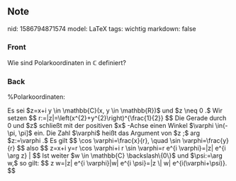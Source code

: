 ## Note
nid: 1586794871574
model: LaTeX
tags: wichtig
markdown: false

### Front
Wie sind Polarkoordinaten in $\mathbb{C}$ definiert?

### Back
%Polarkoordinaten:
<div>
  Es sei $z=x+i y \in \mathbb{C}(x, y \in \mathbb{R})$ und $z \neq
  0 .$ Wir setzen $$ r:=|z|=\left(x^{2}+y^{2}\right)^{\frac{1}{2}}
  $$ Die Gerade durch 0 und $z$ schließt mit der positiven $x$
  -Achse einen Winkel $\varphi \in(-\pi, \pi]$ ein. Die Zahl
  $\varphi$ heißt das Argument von $z ;$ arg $z:=\varphi .$ Es gilt
  $$ \cos \varphi=\frac{x}{r}, \quad \sin \varphi=\frac{y}{r} $$
  also $$ z=x+i y=r \cos \varphi+i r \sin \varphi=r e^{i
  \varphi}=|z| e^{i \arg z} | $$ Ist weiter $w \in \mathbb{C}
  \backslash\{0\}$ und $\psi:=\arg w,$ so gilt: $$ z w=|z| e^{i
  \varphi}|w| e^{i \psi}=|z \| w| e^{i(\varphi+\psi)}. $$
</div>

